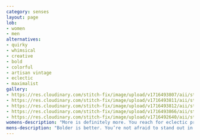 ```yaml
---
category: senses
layout: page
lob:
- women
- men
alternatives: 
- quirky
- whimsical
- creative
- bold
- colorful
- artisan vintage
- eclectic
- maximalist
gallery: 
- https://res.cloudinary.com/stitch-fix/image/upload/v1716493807/aii/style_shuffle/May_2024/2023-02-15_Set_A_W_OLD_V10_1x1.jpg
- https://res.cloudinary.com/stitch-fix/image/upload/v1716493811/aii/style_shuffle/May_2024/2023-02-15_Set_A_W_OLD_V12_1x1.jpg
- https://res.cloudinary.com/stitch-fix/image/upload/v1716493812/aii/style_shuffle/May_2024/2023-02-15_Set_A_W_OLD_V13_1x1.jpg
- https://res.cloudinary.com/stitch-fix/image/upload/v1716493866/aii/style_shuffle/May_2024/2023-05-17_A11_W_OLD_19119_1x1.jpg
- https://res.cloudinary.com/stitch-fix/image/upload/v1716492640/aii/style_shuffle/May_2024/22-10-19_Set_A_W_OLD_v8_1x1.jpg
womens-description: "More is definitely more. You reach for eclectic prints, artsy patterns, vivid colors, bold metallics…sometimes in a single outfit."
mens-description: "Bolder is better. You’re not afraid to stand out in statement prints, wild patterns and bright colors."
---
```


